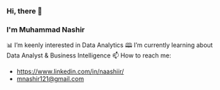 ### Hi, there 👋

### I'm Muhammad Nashir

📊 I’m keenly interested in Data Analytics 
🕮 I’m currently learning about Data Analyst & Business Intelligence 
📫 How to reach me: 
- https://www.linkedin.com/in/naashiir/ 
- mnashir121@gmail.com


